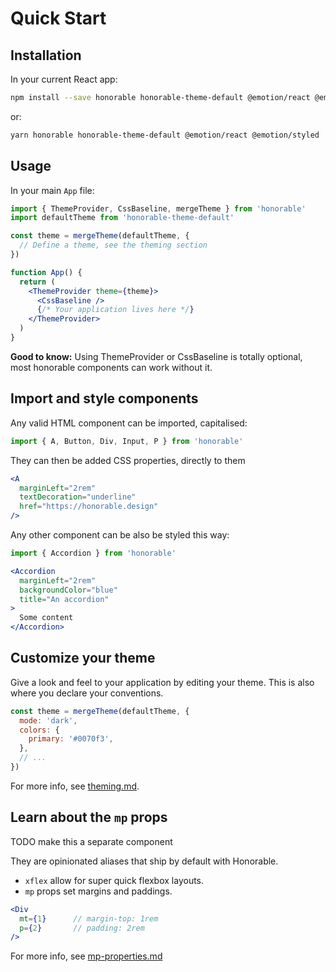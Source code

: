 # Quick Start

## Installation

In your current React app:

```bash
npm install --save honorable honorable-theme-default @emotion/react @emotion/styled
```

or:

```bash
yarn honorable honorable-theme-default @emotion/react @emotion/styled
```

## Usage

In your main `App` file:

```jsx
import { ThemeProvider, CssBaseline, mergeTheme } from 'honorable'
import defaultTheme from 'honorable-theme-default'

const theme = mergeTheme(defaultTheme, {
  // Define a theme, see the theming section
})

function App() {
  return (
    <ThemeProvider theme={theme}>
      <CssBaseline />
      {/* Your application lives here */}
    </ThemeProvider>
  )
}
```

**Good to know:** Using ThemeProvider or CssBaseline is totally optional, most honorable components can work without it.

## Import and style components

Any valid HTML component can be imported, capitalised:

```jsx
import { A, Button, Div, Input, P } from 'honorable'
```

They can then be added CSS properties, directly to them

```jsx
<A
  marginLeft="2rem"
  textDecoration="underline"
  href="https://honorable.design"
/>
```

Any other component can be also be styled this way:

```jsx
import { Accordion } from 'honorable'

<Accordion
  marginLeft="2rem"
  backgroundColor="blue"
  title="An accordion"
>
  Some content
</Accordion>
```

## Customize your theme

Give a look and feel to your application by editing your theme. This is also where you declare your conventions.

```jsx
const theme = mergeTheme(defaultTheme, {
  mode: 'dark',
  colors: {
    primary: '#0070f3',
  },
  // ...
})
```

For more info, see [theming.md](theming.md).

## Learn about the `mp` props

TODO make this a separate component

They are opinionated aliases that ship by default with Honorable.

* `xflex` allow for super quick flexbox layouts.
* `mp` props set margins and paddings.

```jsx
<Div
  mt={1}      // margin-top: 1rem
  p={2}       // padding: 2rem
/>
```

For more info, see [mp-properties.md](mp-properties.md)
